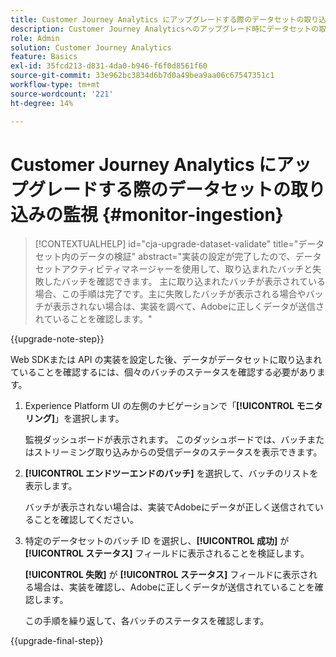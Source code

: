 ```yaml
---
title: Customer Journey Analytics にアップグレードする際のデータセットの取り込みの監視
description: Customer Journey Analyticsへのアップグレード時にデータセットの取り込みを監視する方法を説明します
role: Admin
solution: Customer Journey Analytics
feature: Basics
exl-id: 35fcd213-d831-4da0-b946-f6f0d8561f60
source-git-commit: 33e962bc3834d6b7d0a49bea9aa06c67547351c1
workflow-type: tm+mt
source-wordcount: '221'
ht-degree: 14%

---
```


# Customer Journey Analytics にアップグレードする際のデータセットの取り込みの監視 {#monitor-ingestion}

<!-- markdownlint-disable MD034 -->

>[!CONTEXTUALHELP]
>id="cja-upgrade-dataset-validate"
>title="データセット内のデータの検証"
>abstract="実装の設定が完了したので、データセットアクティビティマネージャーを使用して、取り込まれたバッチと失敗したバッチを確認できます。 主に取り込まれたバッチが表示されている場合、この手順は完了です。主に失敗したバッチが表示される場合やバッチが表示されない場合は、実装を調べて、Adobeに正しくデータが送信されていることを確認します。"

<!-- markdownlint-enable MD034 -->

{{upgrade-note-step}}

<!-- Should we single source this instead of duplicate it? The following steps were copied from: /help/data-ingestion/aepwebsdk.md-->

Web SDKまたは API の実装を設定した後、データがデータセットに取り込まれていることを確認するには、個々のバッチのステータスを確認する必要があります。

1. Experience Platform UI の左側のナビゲーションで「**[!UICONTROL モニタリング]**」を選択します。

   監視ダッシュボードが表示されます。 このダッシュボードでは、バッチまたはストリーミング取り込みからの受信データのステータスを表示できます。

   <!-- insert screenshot -->

1. **[!UICONTROL エンドツーエンドのバッチ]** を選択して、バッチのリストを表示します。

   バッチが表示されない場合は、実装でAdobeにデータが正しく送信されていることを確認してください。

   <!-- insert screenshot -->

1. 特定のデータセットのバッチ ID を選択し、**[!UICONTROL 成功]** が **[!UICONTROL ステータス]** フィールドに表示されることを検証します。

   **[!UICONTROL 失敗]** が **[!UICONTROL ステータス]** フィールドに表示される場合は、実装を確認し、Adobeに正しくデータが送信されていることを確認します。

   この手順を繰り返して、各バッチのステータスを確認します。

{{upgrade-final-step}}

